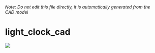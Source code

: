###### Note: Do not edit this file directly, it is automatically generated from the CAD model

# light_clock_cad

![](/project.svg)

